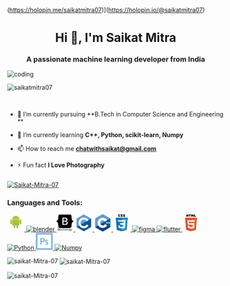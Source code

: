 (https://holopin.me/saikatmitra07)](https://holopin.io/@saikatmitra07)
<h1 align="center">Hi 👋, I'm Saikat Mitra</h1>
<h3 align="center">A passionate machine learning developer from India</h3>
<img aling="right" alt="coding" widht="400" src="https://miro.medium.com/v2/resize:fit:1400/0*M50IPKZz58Fyy178.gif">

<p align="left"> <img src="https://komarev.com/ghpvc/?username=saikatmitra07&label=Profile%20views&color=0e75b6&style=flat" alt="saikatmitra07" /> </p>

<p align="left"> <a href="https://twitter.com/" target="blank"><img src="https://img.shields.io/twitter/follow/?logo=twitter&style=for-the-badge" alt="" /></a> </p>

- 🔭 I’m currently pursuing **B.Tech in Computer Science and Engineering **

- 🌱 I’m currently learning **C++, Python, scikit-learn, Numpy**

- 📫 How to reach me **chatwithsaikat@gmail.com**

- ⚡ Fun fact **I Love Photography**

<h3 align="left"> </h3>
<p align="left"> <a href="https://github.com/ryo-ma/github-profile-trophy"><img src="https://github-profile-trophy.vercel.app/?username=Saikat-Mitra-07" alt="Saikat-Mitra-07" /></a> </p>
<p align="left">
</p>

<h3 align="left">Languages and Tools:</h3>
<p align="left"> <a href="https://developer.android.com" target="_blank" rel="noreferrer"> <img src="https://raw.githubusercontent.com/devicons/devicon/master/icons/android/android-original-wordmark.svg" alt="android" width="40" height="40"/> </a> <a href="https://www.blender.org/" target="_blank" rel="noreferrer"> <img src="https://download.blender.org/branding/community/blender_community_badge_white.svg" alt="blender" width="40" height="40"/> </a> <a href="https://getbootstrap.com" target="_blank" rel="noreferrer"> <img src="https://raw.githubusercontent.com/devicons/devicon/master/icons/bootstrap/bootstrap-plain-wordmark.svg" alt="bootstrap" width="40" height="40"/> </a> <a href="https://www.cprogramming.com/" target="_blank" rel="noreferrer"> <img src="https://raw.githubusercontent.com/devicons/devicon/master/icons/c/c-original.svg" alt="c" width="40" height="40"/> </a> <a href="https://www.w3schools.com/cpp/" target="_blank" rel="noreferrer"> <img src="https://raw.githubusercontent.com/devicons/devicon/master/icons/cplusplus/cplusplus-original.svg" alt="cplusplus" width="40" height="40"/> </a> <a href="https://www.w3schools.com/css/" target="_blank" rel="noreferrer"> <img src="https://raw.githubusercontent.com/devicons/devicon/master/icons/css3/css3-original-wordmark.svg" alt="css3" width="40" height="40"/> </a> <a href="https://www.figma.com/" target="_blank" rel="noreferrer"> <img src="https://www.vectorlogo.zone/logos/figma/figma-icon.svg" alt="figma" width="40" height="40"/> </a> <a href="https://flutter.dev" target="_blank" rel="noreferrer"> <img src="https://www.vectorlogo.zone/logos/flutterio/flutterio-icon.svg" alt="flutter" width="40" height="40"/> </a> <a href="https://www.w3.org/html/" target="_blank" rel="noreferrer"> <img src="https://raw.githubusercontent.com/devicons/devicon/master/icons/html5/html5-original-wordmark.svg" alt="html5" width="40" height="40"/> </a> <a href="https://python.org" target="_blank" rel="noreferrer"> <img src="https://upload.wikimedia.org/wikipedia/commons/thumb/c/c3/Python-logo-notext.svg/1869px-Python-logo-notext.svg.png" alt="Python" width="40" height="40"/> </a> <a href="https://www.photoshop.com/en" target="_blank" rel="noreferrer"> <img src="https://raw.githubusercontent.com/devicons/devicon/master/icons/photoshop/photoshop-line.svg" alt="photoshop" width="40" height="40"/> </a>
<a href="https://numpy.org" target="_blank" rel="noreferrer"> <img src="https://cdn.worldvectorlogo.com/logos/numpy-1.svg" alt="Numpy" width="40" height="40"/> </a> </p>

<p><img align="left" src="https://github-readme-stats.vercel.app/api/top-langs?username=saikat-Mitra-07&show_icons=true&locale=en&layout=compact" alt="saikat-Mitra-07" /></p>

<p>&nbsp;<img align="center" src="https://github-readme-stats.vercel.app/api?username=saikat-Mitra-07&show_icons=true&locale=en" alt="saikat-Mitra-07" /></p>

<p><img align="center" src="https://github-readme-streak-stats.herokuapp.com/?user=saikat-Mitra-07&" alt="saikat-Mitra-07" /></p>
